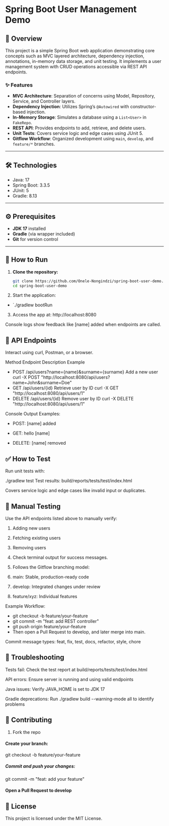 # Spring Boot User Management Demo

## 🧭 Overview

This project is a simple Spring Boot web application demonstrating core concepts such as MVC layered architecture, dependency injection, annotations, in-memory data storage, and unit testing. It implements a user management system with CRUD operations accessible via REST API endpoints.

### ✨ Features

- **MVC Architecture**: Separation of concerns using Model, Repository, Service, and Controller layers.
- **Dependency Injection**: Utilizes Spring’s `@Autowired` with constructor-based injection.
- **In-Memory Storage**: Simulates a database using a `List<User>` in `FakeRepo`.
- **REST API**: Provides endpoints to add, retrieve, and delete users.
- **Unit Tests**: Covers service logic and edge cases using JUnit 5.
- **Gitflow Workflow**: Organized development using `main`, `develop`, and `feature/*` branches.

---

## 🛠️ Technologies

- Java: 17  
- Spring Boot: 3.3.5  
- JUnit: 5  
- Gradle: 8.13  

---

## ⚙️ Prerequisites

- **JDK 17** installed  
- **Gradle** (via wrapper included)  
- **Git** for version control  

---

## 🚀 How to Run

1. **Clone the repository:**

   ```bash
   git clone https://github.com/Onele-Nongindzi/spring-boot-user-demo.git
   cd spring-boot-user-demo
2. Start the application:
- `./gradlew bootRun
3. Access the app at:
http://localhost:8080

Console logs show feedback like [name] added when endpoints are called.

## 📡 API Endpoints
Interact using curl, Postman, or a browser.

Method	Endpoint	Description	Example
- POST	/api/users?name={name}&surname={surname}	Add a new user	curl -X POST "http://localhost:8080/api/users?name=John&surname=Doe"
- GET	/api/users/{id}	Retrieve user by ID	curl -X GET "http://localhost:8080/api/users/1"
- DELETE	/api/users/{id}	Remove user by ID	curl -X DELETE "http://localhost:8080/api/users/1"

Console Output Examples:

- POST: [name] added

- GET: hello [name]

- DELETE: [name] removed

## ✅ How to Test
Run unit tests with:

./gradlew test
Test results: build/reports/tests/test/index.html

Covers service logic and edge cases like invalid input or duplicates.

## 🧪 Manual Testing
Use the API endpoints listed above to manually verify:

1. Adding new users

2. Fetching existing users

3. Removing users

4. Check terminal output for success messages.

5. Follows the Gitflow branching model:

6. main: Stable, production-ready code

7. develop: Integrated changes under review

8. feature/xyz: Individual features

Example Workflow:

- git checkout -b feature/your-feature
- git commit -m "feat: add REST controller"
- git push origin feature/your-feature
- Then open a Pull Request to develop, and later merge into main.

Commit message types: feat, fix, test, docs, refactor, style, chore

## 🧰 Troubleshooting
Tests fail: Check the test report at build/reports/tests/test/index.html

API errors: Ensure server is running and using valid endpoints

Java issues: Verify JAVA_HOME is set to JDK 17

Gradle deprecations: Run ./gradlew build --warning-mode all to identify problems

## 🤝 Contributing
1. Fork the repo

#### Create your branch:
git checkout -b feature/your-feature

##### Commit and push your changes:
git commit -m "feat: add your feature"

#### Open a Pull Request to develop

## 📄 License
This project is licensed under the MIT License.
